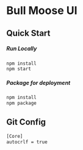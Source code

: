# Bull Moose UI

## Quick Start
##### Run Locally
```bash
npm install
npm start
```

##### Package for deployment
```bash
npm install
npm package
```

## Git Config
```bash
[Core]
autocrlf = true
```
